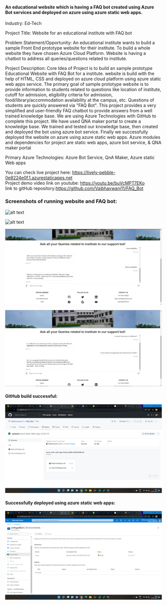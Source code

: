  <h4> An educational website which is having a FAQ bot created using Azure Bot services and deployed on azure using azure static web apps.</h4>
Industry:
Ed-Tech

Project Title:
Website for an educational institute with FAQ bot

Problem Statement/Opportunity:
 An educational institute wants to build a sample Front End prototype website for their institute. To build a whole website they have chosen Azure Cloud Platform. 
Website is having a chatbot to address all queries/questions related to institute.

Project Description:
Core Idea of Project is to build an sample prototype Educational Website with FAQ Bot for a institute. website is build with the help of HTML, CSS and deployed on azure cloud platform using azure static web apps service. The primary goal of sample prototype website is to provide information to students related to questions like location of institute, cutoff for admission, eligibility criteria for admission, food/library/accommodation availability at the campus, etc. Questions of students are quickly answered via "FAQ Bot". This project provides a very simplified and user-friendly FAQ chatbot to provide answers from a well trained knowledge base. We are using Azure Technologies with GitHub to complete this project. We have used QNA maker portal to create a knowledge base. We trained and tested our knowledge base, then created and deployed the bot using azure bot service. Finally we successfully deployed the website on azure using azure static web apps. Azure modules and dependencies for project are static web apps, azure bot service, & QNA maker portal

Primary Azure Technologies:
Azure Bot Service, QnA Maker, Azure static Web apps

You can check live project here: https://lively-pebble-0e8224e0f.1.azurestaticapps.net <br>
Project demo video link on youtube: https://youtu.be/buVcMPT7EKo <br>
link to gitHub repository:https://github.com/Vaibhavwani11/FAQ_Bot 

<h3> Screenshots of running website and FAQ bot:</h3>

![alt text](https://github.com/Vaibhavwani11/SupportBot/blob/master/Images/Screenshot1.png)

![alt text](https://github.com/Vaibhavwani11/SupportBot/blob/master/Images/Screenshot%202.png)

![alt text](https://github.com/Vaibhavwani11/FAQ_Bot/blob/master/src/Screenshot%20(78).png)

![alt text](https://github.com/Vaibhavwani11/FAQ_Bot/blob/master/Images/Screenshot3.png)

<h4>GitHub build successful:</h4>

![alt text](https://github.com/Vaibhavwani11/FAQ_Bot/blob/master/Images/github%20build.png)

<h4>Successfully deployed using azure static web apps:</h4>

![alt text](https://github.com/Vaibhavwani11/FAQ_Bot/blob/master/Images/deployement%20status.png)
